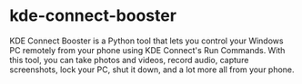 # kde-connect-booster
KDE Connect Booster is a Python tool that lets you control your Windows PC remotely from your phone using KDE Connect's Run Commands. With this tool, you can take photos and videos, record audio, capture screenshots, lock your PC, shut it down, and a lot more all from your phone.
